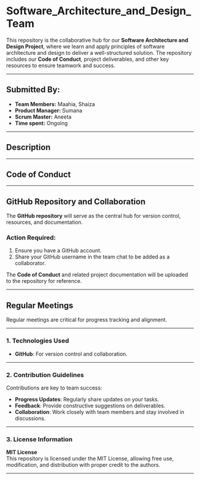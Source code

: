 # **Software_Architecture_and_Design_Team**
This repository is the collaborative hub for our **Software Architecture and Design Project**, where we learn and apply principles of software architecture and design to deliver a well-structured solution. The repository includes our **Code of Conduct**, project deliverables, and other key resources to ensure teamwork and success.

---

## **Submitted By:**
- **Team Members:** Maahia, Shaiza
- **Product Manager:** Sumana
- **Scrum Master:** Aneeta
- **Time spent:** Ongoing  

---

## **Description**


---

## **Code of Conduct**


---

## **GitHub Repository and Collaboration**
The **GitHub repository** will serve as the central hub for version control, resources, and documentation.

### **Action Required:**
1. Ensure you have a GitHub account.  
2. Share your GitHub username in the team chat to be added as a collaborator.  

The **Code of Conduct** and related project documentation will be uploaded to the repository for reference.  

---

## **Regular Meetings**
Regular meetings are critical for progress tracking and alignment.


---

### **1. Technologies Used**
- **GitHub**: For version control and collaboration.  
---

### **2. Contribution Guidelines**
Contributions are key to team success:  
- **Progress Updates**: Regularly share updates on your tasks.  
- **Feedback**: Provide constructive suggestions on deliverables.  
- **Collaboration**: Work closely with team members and stay involved in discussions.  

---

### **3. License Information**
**MIT License**  
This repository is licensed under the MIT License, allowing free use, modification, and distribution with proper credit to the authors.  

---
